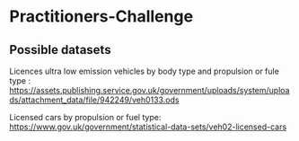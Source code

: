 # Practitioners-Challenge

## Possible datasets 

Licences ultra low emission vehicles by body type and propulsion or fule type : https://assets.publishing.service.gov.uk/government/uploads/system/uploads/attachment_data/file/942249/veh0133.ods  

Licensed cars by propulsion or fuel type: 
https://www.gov.uk/government/statistical-data-sets/veh02-licensed-cars
